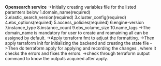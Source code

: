 **Opensearch service** ->Initially creating variables file for the listed paramters below 1.domain_name(required) 2.elastic_search_version(required) 3.cluster_config(required) 4.ebs_options(required) 5.access_policies(required) 6.engine-version 7.instance_type 8.instance_count 9.ebs_volume_size 10.name_tags ->The domain_name is mandatory for user to create and reamaining all can be assigned by default. ->Apply terraform fmt to adjust the formatting. ->Then apply terraform init for initializing the backend and creating the state file ->Then do terraform apply for applying and recording the changes , where it checks the errors and fixes the errors. ->check through terraform output command to know the outputs acquired after apply.
